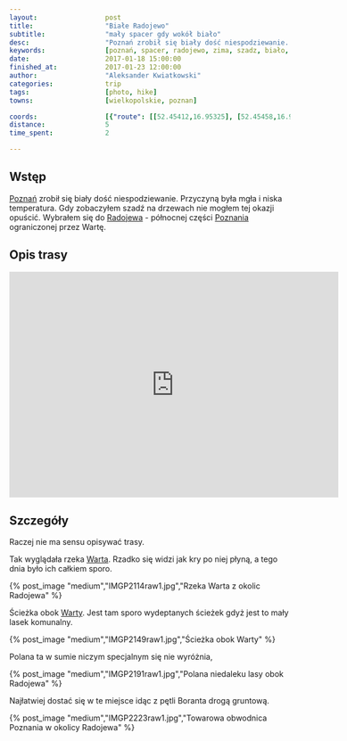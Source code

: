 ```yaml
---
layout:                 post
title:                  "Białe Radojewo"
subtitle:               "mały spacer gdy wokół biało"
desc:                   "Poznań zrobił się biały dość niespodziewanie. Przyczyną była mgła i niska temperatura. Gdy zobaczyłem szadź na drzewach nie mogłem tej okazji opuścić. Wybrałem się do Radojewa - północnej części Poznania ograniczonej przez Wartę."
keywords:               [poznań, spacer, radojewo, zima, szadz, biało, warta, knieje]
date:                   2017-01-18 15:00:00
finished_at:            2017-01-23 12:00:00
author:                 "Aleksander Kwiatkowski"
categories:             trip
tags:                   [photo, hike]
towns:                  [wielkopolskie, poznan]

coords:                 [{"route": [[52.45412,16.95325], [52.45458,16.96286], [52.45454,16.96896], [52.45623,16.97664]], "type": "hike"}]
distance:               5
time_spent:             2

---
```


[wiki-poznan]: https://pl.wikipedia.org/wiki/Pozna%C5%84
[wiki-warta]: https://pl.wikipedia.org/wiki/Warta
[wiki-radojewo]: https://pl.wikipedia.org/wiki/Radojewo

Wstęp
-----

[Poznań][wiki-poznan] zrobił się biały dość niespodziewanie.
Przyczyną była mgła i niska temperatura. Gdy zobaczyłem szadź na drzewach
nie mogłem tej okazji opuścić.
Wybrałem się do [Radojewa][wiki-radojewo] - północnej części
[Poznania][wiki-poznan] ograniczonej przez Wartę.

Opis trasy
----------

<iframe height='405' width='590' frameborder='0' allowtransparency='true' scrolling='no' src='https://www.strava.com/activities/837601397/embed/38d4991d6f6d2b795a26d92ab7150cd16ce9265d'></iframe>

Szczegóły
---------

Raczej nie ma sensu opisywać trasy.

Tak wyglądała rzeka [Warta][wiki-warta]. Rzadko się widzi jak kry po niej płyną, a
tego dnia było ich całkiem sporo.

{% post_image "medium","IMGP2114raw1.jpg","Rzeka Warta z okolic Radojewa" %}

Ścieżka obok [Warty][wiki-warta]. Jest tam sporo wydeptanych ścieżek gdyż jest to
mały lasek komunalny.

{% post_image "medium","IMGP2149raw1.jpg","Ścieżka obok Warty" %}

Polana ta w sumie niczym specjalnym się nie wyróżnia,

{% post_image "medium","IMGP2191raw1.jpg","Polana niedaleku lasy obok Radojewa" %}

Najłatwiej dostać się w te miejsce idąc z pętli Boranta drogą gruntową.

{% post_image "medium","IMGP2223raw1.jpg","Towarowa obwodnica Poznania w okolicy Radojewa" %}
